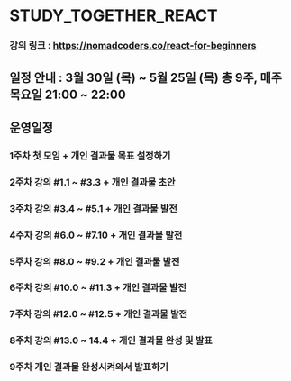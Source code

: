 # STUDY_TOGETHER_REACT

### 강의 링크 : https://nomadcoders.co/react-for-beginners

## 일정 안내 : 3월 30일 (목) ~ 5월 25일 (목) 총 9주, 매주 목요일 21:00 ~ 22:00

## 운영일정

### 1주차 첫 모임 + 개인 결과물 목표 설정하기

### 2주차 강의 #1.1 ~ #3.3 + 개인 결과물 초안

### 3주차 강의 #3.4 ~ #5.1 + 개인 결과물 발전

### 4주차 강의 #6.0 ~ #7.10 + 개인 결과물 발전

### 5주차 강의 #8.0 ~ #9.2 + 개인 결과물 발전

### 6주차 강의 #10.0 ~ #11.3 + 개인 결과물 발전

### 7주차 강의 #12.0 ~ #12.5 + 개인 결과물 발전

### 8주차 강의 #13.0 ~ 14.4 + 개인 결과물 완성 및 발표

### 9주차 개인 결과물 완성시켜와서 발표하기

